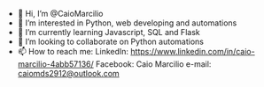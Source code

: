 - 👋 Hi, I’m @CaioMarcilio
- 👀 I’m interested in Python, web developing and automations
- 🌱 I’m currently learning Javascript, SQL and Flask
- 💞️ I’m looking to collaborate on Python automations
- 📫 How to reach me:
LinkedIn: https://www.linkedin.com/in/caio-marcilio-4abb57136/
Facebook: Caio Marcilio
e-mail: caiomds2912@outlook.com

<!---
CaioMarcilio/CaioMarcilio is a ✨ special ✨ repository because its `README.md` (this file) appears on your GitHub profile.
You can click the Preview link to take a look at your changes.
--->
